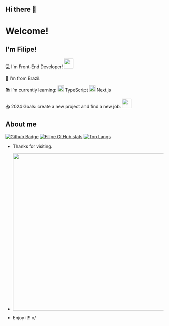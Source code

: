 ## Hi there 👋
# Welcome!

 

## I'm Filipe!

 

:computer: I'm Front-End Developer! <code><img src=https://github.com/TheDudeThatCode/TheDudeThatCode/blob/master/Assets/Designer.gif width="30"></code>

:house_with_garden: I’m from Brazil.

:books: I’m currently learning:
<code><img height="20" src="https://img.shields.io/badge/TypeScript-007ACC?style=for-the-badge&logo=typescript&logoColor=white"></code> TypeScript 
<code><img height="20" src="https://img.shields.io/badge/next%20js-000000?style=for-the-badge&logo=nextdotjs&logoColor=white"></code> Next.js

:outbox_tray: 2024 Goals: create a new project and find a new job.
<code><img src=https://github.com/TheDudeThatCode/TheDudeThatCode/blob/master/Assets/Developer.gif width="30"></code>


## About me

[![Github Badge](https://img.shields.io/badge/-Github-000?style=flat-square&logo=Github&logoColor=white&link=LINK_GIT)](https://github.com/BruzacaF)
[![Filipe GitHub stats](https://github-readme-stats.vercel.app/api?username=BruzacaF)](https://github.com/BruzacaF/github-readme-stats)
[![Top Langs](https://github-readme-stats.vercel.app/api/top-langs/?username=BruzacaF&layout=compact)](https://github.com/BruzacaF/github-readme-stats)

- Thanks for visiting.
- <code><img src=https://github.com/TheDudeThatCode/TheDudeThatCode/blob/master/Assets/Mario_Gameplay.gif width="500"></code>

- Enjoy it!! o/
<!--
**BruzacaF/BruzacaF** is a ✨ _special_ ✨ repository because its `README.md` (this file) appears on your GitHub profile.

Here are some ideas to get you started:

- 🔭 I’m currently working on ...
- 🌱 I’m currently learning ...
- 👯 I’m looking to collaborate on ...
- 🤔 I’m looking for help with ...
- 💬 Ask me about ...
- 📫 How to reach me: ...
- 😄 Pronouns: ...
- ⚡ Fun fact: ...
-->
